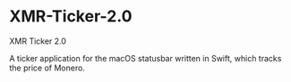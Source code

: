 # XMR-Ticker-2.0
XMR Ticker 2.0

A ticker application for the macOS statusbar written in Swift, which tracks the price of Monero.
